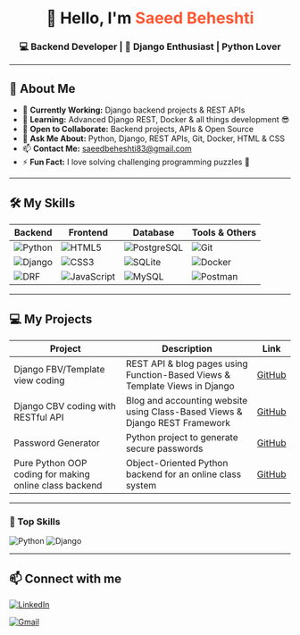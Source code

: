 <h1 align="center">👋 Hello, I'm <span style="color:#FF5733;">Saeed Beheshti</span></h1>
<h3 align="center">💻 Backend Developer | 🐍 Django Enthusiast | Python Lover</h3>

---

## 🚀 About Me
- 🔭 **Currently Working:** Django backend projects & REST APIs
- 🌱 **Learning:** Advanced Django REST, Docker & all things development 😎
- 👯 **Open to Collaborate:** Backend projects, APIs & Open Source
- 💬 **Ask Me About:** Python, Django, REST APIs, Git, Docker, HTML & CSS
- 📫 **Contact Me:** <a href="mailto:saeedbeheshti83@gmail.com">saeedbeheshti83@gmail.com</a>
- ⚡ **Fun Fact:** I love solving challenging programming puzzles 🧩


---

## 🛠️ My Skills

| Backend | Frontend | Database | Tools & Others |
|---------|----------|----------|----------------|
| ![Python](https://img.shields.io/badge/-Python-3776AB?style=flat-square&logo=python&logoColor=white) | ![HTML5](https://img.shields.io/badge/-HTML5-E34F26?style=flat-square&logo=html5&logoColor=white) | ![PostgreSQL](https://img.shields.io/badge/-PostgreSQL-316192?style=flat-square&logo=postgresql&logoColor=white) | ![Git](https://img.shields.io/badge/-Git-F05032?style=flat-square&logo=git&logoColor=white) |
| ![Django](https://img.shields.io/badge/-Django-092E20?style=flat-square&logo=django&logoColor=white) | ![CSS3](https://img.shields.io/badge/-CSS3-1572B6?style=flat-square&logo=css3&logoColor=white) | ![SQLite](https://img.shields.io/badge/-SQLite-07405E?style=flat-square&logo=sqlite&logoColor=white) | ![Docker](https://img.shields.io/badge/-Docker-2496ED?style=flat-square&logo=docker&logoColor=white) |
| ![DRF](https://img.shields.io/badge/-DjangoREST-092E20?style=flat-square&logo=django&logoColor=white) | ![JavaScript](https://img.shields.io/badge/-JavaScript-F7DF1E?style=flat-square&logo=javascript&logoColor=black) | ![MySQL](https://img.shields.io/badge/-MySQL-4479A1?style=flat-square&logo=mysql&logoColor=white) | ![Postman](https://img.shields.io/badge/-Postman-FF6C37?style=flat-square&logo=postman&logoColor=white) |

---

## 💻 My Projects

| Project | Description | Link |
|---------|-------------|------|
| Django FBV/Template view coding | REST API & blog pages using Function-Based Views & Template Views in Django | [GitHub](https://github.com/SaeedBeheshti/Django-website-with-blog-pages) |
| Django CBV coding with RESTful API | Blog and accounting website using Class-Based Views & Django REST Framework | [GitHub](https://github.com/SaeedBeheshti/Django-CBV-API-blog-accounting-website) |
| Password Generator | Python project to generate secure passwords | [GitHub](https://github.com/SaeedBeheshti/Password-generator) |
| Pure Python OOP coding for making online class backend | Object-Oriented Python backend for an online class system | [GitHub](https://github.com/SaeedBeheshti/OOP-Coding) |

---

### 🐍 Top Skills
![Python](https://img.shields.io/badge/Python-90%25-3776AB?style=for-the-badge&logo=python&logoColor=white)
![Django](https://img.shields.io/badge/Django-85%25-092E20?style=for-the-badge&logo=django&logoColor=white)

---


## 📫 Connect with me

[![LinkedIn](https://img.shields.io/badge/LinkedIn-Saeed%20Beheshti-0077B5?style=for-the-badge&logo=linkedin&logoColor=white)](https://www.linkedin.com/in/saeed-beheshti-073869287/)


[![Gmail](https://img.shields.io/badge/Gmail-saeed%40example.com-D14836?style=for-the-badge&logo=gmail&logoColor=white)](mailto:saeed@example.com)

